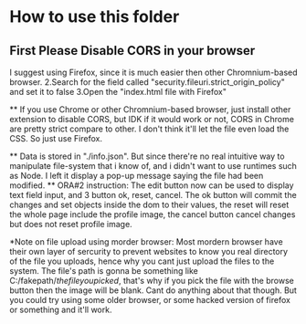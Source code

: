 # How to use this folder
## First Please Disable CORS in your browser
I suggest using Firefox, since it is much easier then other Chromnium-based browser.
2.Search for the field called "security.fileuri.strict_origin_policy" and set it to false
3.Open the "index.html file with Firefox"

** If you use Chrome or other Chromnium-based browser, just install other extension to disable CORS, but IDK if it would work or not, CORS in Chrome are pretty strict compare to other. I don't think it'll let the file even load the CSS. So just use Firefox.

** Data is stored in "./info.json". But since there're no real intuitive way to manipulate file-system that i know of, and i didn't want to use runtimes such as Node. I left it display a pop-up message saying the file had been modified. 
** ORA#2 instruction: The edit button now can be used to display text field input, and 3 button ok, reset, cancel. The ok button will commit the changes and set objects inside the dom to their values, the reset will reset the whole page include the profile image, the cancel button cancel changes but does not reset profile image.

*Note on file upload using morder browser: Most mordern browser have their own layer of sercurity to prevent websites to know you real directory of the file you uploads, hence why you cant just upload the files to the system. The file's path is gonna be something like C:/fakepath/*thefileyoupicked*, that's why if you pick the file with the browse button then the image will be blank. Cant do anything about that though. But you could try using some older browser, or some hacked version of firefox or something and it'll work.
